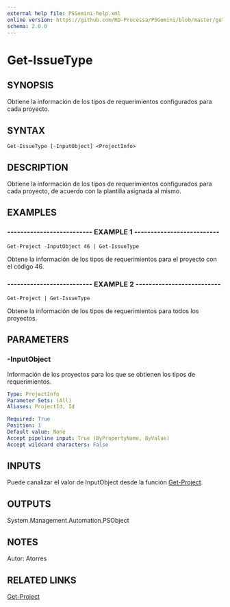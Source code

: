 ```yaml
---
external help file: PSGemini-help.xml
online version: https://github.com/RD-Processa/PSGemini/blob/master/getting-started/Get-Issue.md
schema: 2.0.0
---
```


# Get-IssueType

## SYNOPSIS
Obtiene la información de los tipos de requerimientos configurados para cada proyecto.

## SYNTAX

```
Get-IssueType [-InputObject] <ProjectInfo>
```

## DESCRIPTION
Obtiene la información de los tipos de requerimientos configurados para cada proyecto, de acuerdo con la plantilla asignada al mismo.

## EXAMPLES

### -------------------------- EXAMPLE 1 --------------------------
```
Get-Project -InputObject 46 | Get-IssueType
```

Obtene la información de los tipos de requerimientos para el proyecto con el código 46.

### -------------------------- EXAMPLE 2 --------------------------
```
Get-Project | Get-IssueType
```

Obtene la información de los tipos de requerimientos para todos los proyectos.

## PARAMETERS

### -InputObject
Información de los proyectos para los que se obtienen los tipos de requerimientos.

```yaml
Type: ProjectInfo
Parameter Sets: (All)
Aliases: ProjectId, Id

Required: True
Position: 1
Default value: None
Accept pipeline input: True (ByPropertyName, ByValue)
Accept wildcard characters: False
```

## INPUTS

Puede canalizar el valor de InputObject desde la función [Get-Project](Get-Project.md).

## OUTPUTS

System.Management.Automation.PSObject

## NOTES
Autor: Atorres

## RELATED LINKS
[Get-Project](Get-Project.md)
